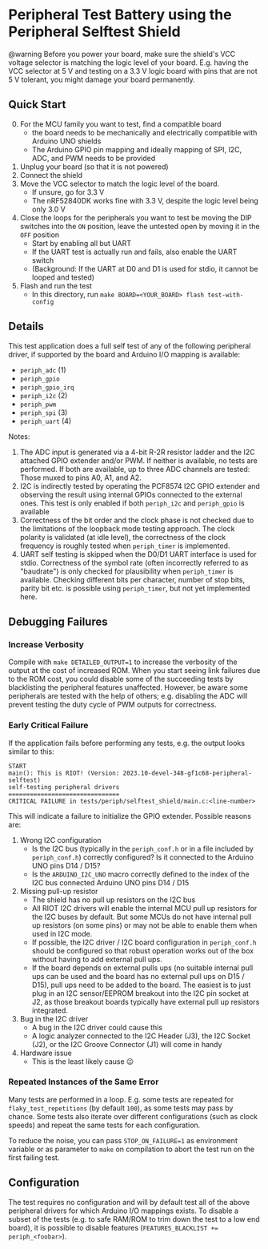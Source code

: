 # Peripheral Test Battery using the Peripheral Selftest Shield

@warning Before you power your board, make sure the shield's VCC voltage
         selector is matching the logic level of your board. E.g. having the
         VCC selector at 5 V and testing on a 3.3 V logic board with pins that
         are not 5 V tolerant, you might damage your board permanently.

## Quick Start

0. For the MCU family you want to test, find a compatible board
    - the board needs to be mechanically and electrically compatible with
      Arduino UNO shields
    - The Arduino GPIO pin mapping and ideally mapping of SPI, I2C, ADC, and
      PWM needs to be provided
1. Unplug your board (so that it is not powered)
2. Connect the shield
3. Move the VCC selector to match the logic level of the board.
    - If unsure, go for 3.3 V
    - The nRF52840DK works fine with 3.3 V, despite the logic level being only
      3.0 V
4. Close the loops for the peripherals you want to test be moving the DIP
   switches into the `ON` position, leave the untested open by moving it in the
   `OFF` position
    - Start by enabling all but UART
    - If the UART test is actually run and fails, also enable the UART switch
    - (Background: If the UART at D0 and D1 is used for stdio, it cannot be
       looped and tested)
5. Flash and run the test
    - In this directory, run `make BOARD=<YOUR_BOARD> flash test-with-config`

## Details

This test application does a full self test of any of the following peripheral
driver, if supported by the board and Arduino I/O mapping is available:

- `periph_adc` (1)
- `periph_gpio`
- `periph_gpio_irq`
- `periph_i2c` (2)
- `periph_pwm`
- `periph_spi` (3)
- `periph_uart` (4)

Notes:
1. The ADC input is generated via a 4-bit R-2R resistor ladder and the I2C
   attached GPIO extender and/or PWM. If neither is available, no tests are
   performed. If both are available, up to three ADC channels are tested:
   Those muxed to pins A0, A1, and A2.
2. I2C is indirectly tested by operating the PCF8574 I2C GPIO extender and
   observing the result using internal GPIOs connected to the external ones.
   This test is only enabled if both `periph_i2c` and `periph_gpio` is
   available
3. Correctness of the bit order and the clock phase is not checked due to the
   limitations of the loopback mode testing approach. The clock polarity is
   validated (at idle level), the correctness of the clock frequency is roughly
   tested when `periph_timer` is implemented.
4.  UART self testing is skipped when the D0/D1 UART interface is used for
    stdio. Correctness of the symbol rate (often incorrectly referred to as
    "baudrate") is only checked for plausibility when `periph_timer` is
    available. Checking different bits per character, number of stop bits,
    parity bit etc. is possible using `periph_timer`, but not yet implemented
    here.

## Debugging Failures

### Increase Verbosity

Compile with `make DETAILED_OUTPUT=1` to increase the verbosity of the output
at the cost of increased ROM. When you start seeing link failures due to the
ROM cost, you could disable some of the succeeding tests by blacklisting the
peripheral features unaffected. However, be aware some peripherals are tested
with the help of others; e.g. disabling the ADC will prevent testing the
duty cycle of PWM outputs for correctness.

### Early Critical Failure

If the application fails before performing any tests, e.g. the output looks
similar to this:

```
START
main(): This is RIOT! (Version: 2023.10-devel-348-gf1c68-peripheral-selftest)
self-testing peripheral drivers
===============================
CRITICAL FAILURE in tests/periph/selftest_shield/main.c:<line-number>
```

This will indicate a failure to initialize the GPIO extender. Possible reasons
are:

1. Wrong I2C configuration
    - Is the I2C bus (typically in the `periph_conf.h` or in a file included by
      `periph_conf.h`) correctly configured? Is it connected to the Arduino UNO
      pins D14 / D15?
    - Is the `ARDUINO_I2C_UNO` macro correctly defined to the index of the
      I2C bus connected Arduino UNO pins D14 / D15
2. Missing pull-up resistor
    - The shield has no pull up resistors on the I2C bus
    - All RIOT I2C drivers will enable the internal MCU pull up resistors for
      the I2C buses by default. But some MCUs do not have internal pull up
      resistors (on some pins) or may not be able to enable them when used in
      I2C mode.
    - If possible, the I2C driver / I2C board configuration in `periph_conf.h`
      should be configured so that robust operation works out of the box without
      having to add external pull ups.
    - If the board depends on external pulls ups (no suitable internal pull ups
      can be used and the board has no external pull ups on D15 / D15), pull
      ups need to be added to the board. The easiest is to just plug in an
      I2C sensor/EEPROM breakout into the I2C pin socket at J2, as those
      breakout boards typically have external pull up resistors integrated.
3. Bug in the I2C driver
    - A bug in the I2C driver could cause this
    - A logic analyzer connected to the I2C Header (J3), the I2C Socket (J2),
      or the I2C Groove Connector (J1) will come in handy
4. Hardware issue
    - This is the least likely cause :wink:

### Repeated Instances of the Same Error

Many tests are performed in a loop. E.g. some tests are repeated for
`flaky_test_repetitions` (by default `100`), as some tests may pass by chance.
Some tests also iterate over different configurations (such as clock speeds)
and repeat the same tests for each configuration.

To reduce the noise, you can pass `STOP_ON_FAILURE=1` as environment
variable or as parameter to `make` on compilation to abort the test run on the
first failing test.

## Configuration

The test requires no configuration and will by default test all of the above
peripheral drivers for which Arduino I/O mappings exists. To disable a subset
of the tests (e.g. to safe RAM/ROM to trim down the test to a low end board), it
is possible to disable features (`FEATURES_BLACKLIST += periph_<foobar>`).
